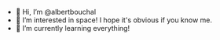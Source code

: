 - 👋 Hi, I’m @albertbouchal
- 🚀 I’m interested in space! I hope it's obvious if you know me.
- 🌱 I’m currently learning everything!

<!---
albertbouchal/albertbouchal is a ✨ special ✨ repository because its `README.md` (this file) appears on your GitHub profile.
You can click the Preview link to take a look at your changes.
--->
